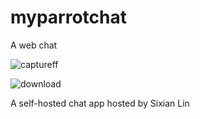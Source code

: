 # myparrotchat
A web chat 

![captureff](https://user-images.githubusercontent.com/22565449/29975832-dbe886fa-8f05-11e7-8b63-d55af5ee3bb9.PNG)

![download](https://user-images.githubusercontent.com/22565449/29977060-19fdd766-8f0a-11e7-94b9-5cdff1ea1d65.png)

A self-hosted chat app hosted by Sixian Lin
